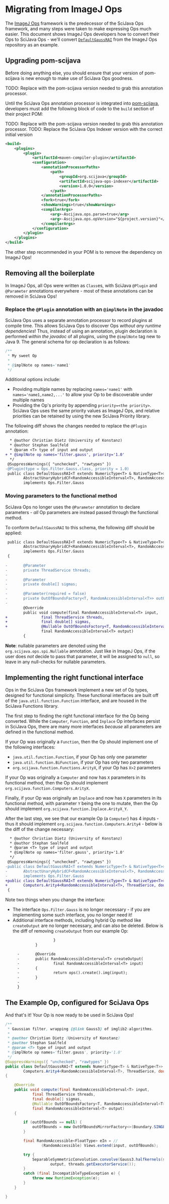 # Migrating from ImageJ Ops

The [ImageJ Ops](https://imagej.net/libs/imagej-ops/index) framework is the predecessor of the SciJava Ops framework, and many steps were taken to make expressing Ops much easier. This document shows ImageJ Ops developers how to convert their Ops to SciJava Ops - we'll convert [`DefaultGaussRAI`](https://github.com/imagej/imagej-ops/blob/master/src/main/java/net/imagej/ops/filter/gauss/DefaultGaussRAI.java) from the ImageJ Ops repository as an example.

## Upgrading pom-scijava

Before doing anything else, you should ensure that your version of pom-scijava is new enough to make use of SciJava Ops goodness.

TODO: Replace with the pom-scijava version needed to grab this annotation processor.

Until the SciJava Ops annotation processor is integrated into [pom-scijava](https://github.com/scijava/pom-scijava), developers must add the following block of code to the `build` section of their project POM:

TODO: Replace with the pom-scijava version needed to grab this annotation processor.
TODO: Replace the SciJava Ops Indexer version with the correct initial version
```xml
<build>
    <plugins>
        <plugin>
            <artifactId>maven-compiler-plugin</artifactId>
            <configuration>
                <annotationProcessorPaths>
                    <path>
                        <groupId>org.scijava</groupId>
                        <artifactId>scijava-ops-indexer</artifactId>
                        <version>1.0.0</version>
                    </path>
                </annotationProcessorPaths>
                <fork>true</fork>
                <showWarnings>true</showWarnings>
                <compilerArgs>
                    <arg>-Ascijava.ops.parse=true</arg>
                    <arg>-Ascijava.ops.opVersion="${project.version}"</arg>
                </compilerArgs>
            </configuration>
        </plugin>
    </plugins>
</build>
```

The other step recommended in your POM is to remove the dependency on ImageJ Ops!

## Removing all the boilerplate

In ImageJ Ops, all Ops were written as `Class`es, with SciJava `@Plugin` and `@Parameter` annotations everywhere - most of these annotations can be removed in SciJava Ops!

### Replace the `@Plugin` annotation with an `@implNote` in the javadoc

SciJava Ops uses a separate annotation processor to record plugins at compile time. This allows SciJava Ops to discover Ops *without any runtime dependencies*! Thus, instead of using an annotation, plugin declaration is performed *within the javadoc* of all plugins, using the `@implNote` tag new to Java 9. The general schema for op declaration is as follows:

```java
/**
 * My sweet Op
 * 
 * @implNote op names='name1'
 */
```

Additional options include:
* Providing multiple names by replacing `names='name1'` with `names='name1,name2,...'` to allow your Op to be discoverable under multiple names
* Providing the Op's priority by appending `priority=<the priority>`. SciJava Ops uses the same priority values as ImageJ Ops, and relative priorities can be retained by using the new SciJava Priority library.

The following diff shows the changes needed to replace the `@Plugin` annotation:

```diff
  * @author Christian Dietz (University of Konstanz)
  * @author Stephan Saalfeld
  * @param <T> type of input and output
+ * @implNote op names='filter.gauss', priority='1.0'
  */
 @SuppressWarnings({ "unchecked", "rawtypes" })
-@Plugin(type = Ops.Filter.Gauss.class, priority = 1.0)
 public class DefaultGaussRAI<T extends NumericType<T> & NativeType<T>> extends
        AbstractUnaryHybridCF<RandomAccessibleInterval<T>, RandomAccessibleInterval<T>>
        implements Ops.Filter.Gauss
```

### Moving parameters to the functional method

SciJava Ops no longer uses the `@Parameter` annotation to declare parameters - *all* Op parameters are instead passed through the functional method.

To conform `DefaultGaussRAI` to this schema, the following diff should be applied:

```diff
 public class DefaultGaussRAI<T extends NumericType<T> & NativeType<T>> extends
        AbstractUnaryHybridCF<RandomAccessibleInterval<T>, RandomAccessibleInterval<T>>
        implements Ops.Filter.Gauss
 {
 
-       @Parameter
-       private ThreadService threads;
-
-       @Parameter
-       private double[] sigmas;
-
-       @Parameter(required = false)
-       private OutOfBoundsFactory<T, RandomAccessibleInterval<T>> outOfBounds;
-
        @Override
        public void compute(final RandomAccessibleInterval<T> input,
+               final ThreadService threads,
+               final double[] sigmas,
+               @Nullable OutOfBoundsFactory<T, RandomAccessibleInterval<T>> outOfBounds,
                final RandomAccessibleInterval<T> output)
        {
```

**Note**: nullable parameters are denoted using the `org.scijava.ops.spi.Nullable` annotation. Just like in ImageJ Ops, if the user does *not* decide to pass that parameter, it will be assigned to `null`, so leave in any null-checks for nullable parameters.

## Implementing the right functional interface

Ops in the SciJava Ops framework implement a new set of Op types, designed for functional simplicity. These functional interfaces are built off of the `java.util.function.Function` interface, and are housed in the SciJava Functions library. 

The first step to finding the right functional interface for the Op being converted. While the `Computer`, `Function`, and `Inplace` Op interfaces persist in SciJava Ops, there are many more interfaces *because* all parameters are defined in the functional method.

If your Op was originally a `Function`, then the Op should implement one of the following interfaces:
* `java.util.function.Function`, if your Op has only one parameter
* `java.util.function.BiFunction`, if your Op has only two parameters
* `org.scijava.function.Functions.ArityX`, if your Op has `X>2` parameters

If your Op was originally a `Computer` and now has `X` parameters in its functional method, then the Op should implement `org.scijava.function.Computers.ArityX`.

Finally, if your Op was originally an `Inplace` and now has `X` parameters in its functional method, with parameter `Y` being the one to mutate, then the Op should implement `org.scijava.function.Inplace.ArityX_Y`.

After the last step, we see that our example Op (a `Computer`) has 4 inputs - thus it should implement `org.scijava.function.Computers.Arity4` - below is the diff of the change necessary:

```diff
  * @author Christian Dietz (University of Konstanz)
  * @author Stephan Saalfeld
  * @param <T> type of input and output
  * @implNote op names='filter.gauss', priority='1.0'
  */
 @SuppressWarnings({ "unchecked", "rawtypes" })
-public class DefaultGaussRAI<T extends NumericType<T> & NativeType<T>> extends
-       AbstractUnaryHybridCF<RandomAccessibleInterval<T>, RandomAccessibleInterval<T>>
-       implements Ops.Filter.Gauss
+public class DefaultGaussRAI<T extends NumericType<T> & NativeType<T>> implements
+       Computers.Arity4<RandomAccessibleInterval<T>, ThreadSerice, double[], OutOfBoundsFactory<T, RandomAccessibleInterval<T>>, RandomAccessibleInterval<T>>
 {
```

Note two things when you change the interface:
* The interface `Ops.Filter.Gauss` is no longer necessary - if you are implementing some such interface, you no longer need it!
* Additional interface methods, including hybrid Op method like `createOutput` are no longer necessary, and can also be deleted. Below is the diff of removing `createOutput` from our example Op:
  ```diff
                    }
            }

    -       @Override
    -       public RandomAccessibleInterval<T> createOutput(
    -               final RandomAccessibleInterval<T> input)
    -       {
    -               return ops().create().img(input);
    -       }
    -
    }
  ```

## The Example Op, configured for SciJava Ops

And that's it! Your Op is now ready to be used in SciJava Ops!

```java
/**
 * Gaussian filter, wrapping {@link Gauss3} of imglib2-algorithms.
 *
 * @author Christian Dietz (University of Konstanz)
 * @author Stephan Saalfeld
 * @param <T> type of input and output
 * @implNote op names='filter.gauss', priority='1.0'
 */
@SuppressWarnings({ "unchecked", "rawtypes" })
public class DefaultGaussRAI<T extends NumericType<T> & NativeType<T>> implements
		Computers.Arity4<RandomAccessibleInterval<T>, ThreadSerice, double[], OutOfBoundsFactory<T, RandomAccessibleInterval<T>>, RandomAccessibleInterval<T>>
{

	@Override
	public void compute(final RandomAccessibleInterval<T> input,
			final ThreadService threads,
			final double[] sigmas,
			@Nullable OutOfBoundsFactory<T, RandomAccessibleInterval<T>> outOfBounds,
			final RandomAccessibleInterval<T> output)
	{

		if (outOfBounds == null) {
			outOfBounds = new OutOfBoundsMirrorFactory<>(Boundary.SINGLE);
		}

		final RandomAccessible<FloatType> eIn = //
				(RandomAccessible) Views.extend(input, outOfBounds);

		try {
			SeparableSymmetricConvolution.convolve(Gauss3.halfkernels(sigmas), eIn,
					output, threads.getExecutorService());
		}
		catch (final IncompatibleTypeException e) {
			throw new RuntimeException(e);
		}
	}

}
```
